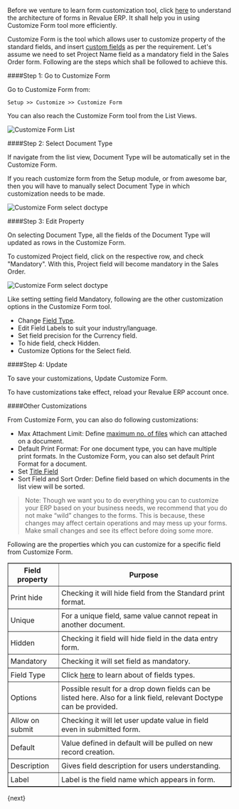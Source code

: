 <!--markdown-->
Before we venture to learn form customization tool, click [here](http://revaluesoft.com) to understand the architecture of forms in Revalue ERP. It shall help you in using Customize Form tool more efficiently.

Customize Form is the tool which allows user to customize property of the standard fields, and insert [custom fields]({{docs_base_url}}/user/manual/en/customize-revalue/custom-field.html) as per the requirement. Let's assume we need to set Project Name field as a mandatory field in the Sales Order form. Following are the steps which shall be followed to achieve this.

####Step 1: Go to Customize Form

Go to Customize Form from:

`Setup >> Customize >> Customize Form`

You can also reach the Customize Form tool from the List Views.

<img alt="Customize Form List" class="screenshot" src="{{docs_base_url}}/assets/img/customize/customize-form-from-list-view.gif">

####Step 2: Select Document Type

If navigate from the list view, Document Type will be automatically set in the Customize Form.

If you reach customize form from the Setup module, or from awesome bar, then you will have to manually select Document Type in which customization needs to be made.

<img alt="Customize Form select doctype" class="screenshot" src="{{docs_base_url}}/assets/img/customize/customize-form-select-doctype.png">

####Step 3: Edit Property

On selecting Document Type, all the fields of the Document Type will updated as rows in the Customize Form.

To customized Project field, click on the respective row, and check "Mandatory". With this, Project field will become mandatory in the Sales Order.

<img alt="Customize Form select doctype" class="screenshot" src="{{docs_base_url}}/assets/img/customize/customize-form-edit-property.gif">

Like setting setting field Mandatory, following are the other customization options in the Customize Form tool.

* Change [Field Type]({{docs_base_url}}/user/manual/en/customize-revalue/articles/field-types.html).
* Edit Field Labels to suit your industry/language.
* Set field precision for the Currency field.
* To hide field, check Hidden.
* Customize Options for the Select field.

####Step 4: Update

To save your customizations, Update Customize Form.

To have customizations take effect, reload your Revalue ERP account once.

####Other Customizations

From Customize Form, you can also do following customizations:

* Max Attachment Limit: Define [maximum no. of files]({{docs_base_url}}/user/manual/en/customize-revalue/articles/increase-max-attachments.html) which can attached on a document.
* Default Print Format: For one document type, you can have multiple print formats. In the Customize Form, you can also set default Print Format for a document.
* Set [Title Field]({{docs_base_url}}/user/manual/en/customize-revalue/document-title.html)
* Sort Field and Sort Order: Define field based on which documents in the list view will be sorted.

>Note: Though we want you to do everything you can to customize your ERP based on your business needs, we recommend that you do not make “wild” changes to the forms. This is because, these changes may affect certain operations and may mess up your forms. Make small changes and see its effect before doing some more.

Following are the properties which you can customize for a specific field from Customize Form.

<style>
    td {
    padding:5px 10px 5px 5px;
    };
    img {
    align:center;
    };
table, th, td {
    border: 1px solid black;
    border-collapse: collapse;
}
</style>
<table border="1" width="700px">
  <tbody>
    <tr>
      <td style="text-align: center;"><b>Field property</b></td>
      <td style="text-align: center;"><b>Purpose</b></td>
    </tr>
    <tr>
      <td>Print hide</td>
      <td>Checking it will hide field from the Standard print format.</td>
    </tr>
    <tr>
      <td>Unique</td>
      <td>For a unique field, same value cannot repeat in another document.</td>
    </tr>
    <tr>
      <td>Hidden</td>
      <td>Checking it field will hide field in the data entry form.</td>
    </tr>
    <tr>
      <td>Mandatory</td>
      <td>Checking it will set field as mandatory.</td>
    </tr>
    <tr>
      <td>Field Type</td>
      <td>Click <a href="{{docs_base_url}}/user/manual/en/customize-revalue/articles/field-types.html">here</a> to learn about of fields types.</td>
    </tr>
    <tr>
      <td>Options</td>
      <td>Possible result for a drop down fields can be listed here. Also for a link field, relevant Doctype can be provided.</td>
    </tr>
    <tr>
      <td>Allow on submit</td>
      <td>Checking it will let user update value in field even in submitted form.</td>
    </tr>
    <tr>
      <td>Default</td>
      <td>Value defined in default will be pulled on new record creation.</td>
    </tr>
    <tr>
      <td>Description</td>
      <td>Gives field description for users understanding.</td>
    </tr>
    <tr>
      <td>Label</td>
      <td>Label is the field name which appears in form.</td>
    </tr>
  </tbody>
</table>

{next}
